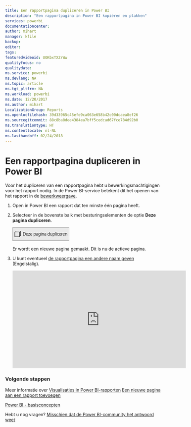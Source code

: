 ```yaml
---
title: Een rapportpagina dupliceren in Power BI
description: "Een rapportpagina in Power BI kopiëren en plakken"
services: powerbi
documentationcenter: 
author: mihart
manager: kfile
backup: 
editor: 
tags: 
featuredvideoid: UOKbxTXZrWw
qualityfocus: no
qualitydate: 
ms.service: powerbi
ms.devlang: NA
ms.topic: article
ms.tgt_pltfrm: NA
ms.workload: powerbi
ms.date: 12/20/2017
ms.author: mihart
LocalizationGroup: Reports
ms.openlocfilehash: 39d33965c45efe9ca063e658b42c00dcaea8ef26
ms.sourcegitcommit: 88c8ba8dee4384ea7bff5cedcad67fce784d92b0
ms.translationtype: HT
ms.contentlocale: nl-NL
ms.lasthandoff: 02/24/2018
---
```

# <a name="duplicate-a-report-page-in-power-bi"></a>Een rapportpagina dupliceren in Power BI
Voor het dupliceren van een rapportpagina hebt u bewerkingsmachtigingen voor het rapport nodig. In de Power BI-service betekent dit het openen van het rapport in de [bewerkweergave](service-reading-view-and-editing-view.md). 


1. Open in Power BI een rapport dat ten minste één pagina heeft. 

2. Selecteer in de bovenste balk met besturingselementen de optie **Deze pagina dupliceren**.
   
   ![](media/power-bi-report-copy-paste-page/pbi_duplicate_new.png)
   
   Er wordt een nieuwe pagina gemaakt. Dit is nu de actieve pagina.
3. U kunt eventueel [de rapportpagina een andere naam geven](service-rename.md) (Engelstalig).
   
   <iframe width="560" height="315" src="https://www.youtube.com/embed/UOKbxTXZrWw?list=PL1N57mwBHtN0JFoKSR0n-tBkUJHeMP2cP" frameborder="0" allowfullscreen></iframe>

### <a name="next-steps"></a>Volgende stappen
Meer informatie over [Visualisaties in Power BI-rapporten](power-bi-report-visualizations.md)
[Een nieuwe pagina aan een rapport toevoegen](power-bi-report-add-page.md) 

[Power BI - basisconcepten](service-basic-concepts.md) 

Hebt u nog vragen? [Misschien dat de Power BI-community het antwoord weet](http://community.powerbi.com/)

